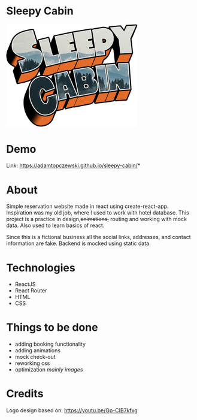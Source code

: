 # Sleepy Cabin

<img src="src/assets/logo.png" width="350px">

# Demo
Link: https://adamtopczewski.github.io/sleepy-cabin/*

# About
Simple reservation website made in react using create-react-app.
Inspiration was my old job, where I used to work with hotel database.
This project is a practice in design,~~animations,~~ routing and working with mock data. 
Also used to learn basics of react.

Since this is a fictional business all the social links, addresses, and contact information are fake.
Backend is mocked using static data.

# Technologies
- ReactJS
- React Router
- HTML
- CSS

# Things to be done 
- adding booking functionality
- adding animations
- mock check-out
- reworking css
- optimization *mainly images*

# Credits

Logo design based on: https://youtu.be/Gp-CIB7kfxg

